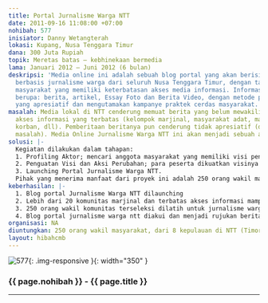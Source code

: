```yaml
---
title: Portal Jurnalisme Warga NTT
date: 2011-09-16 11:08:00 +07:00
nohibah: 577
inisiator: Danny Wetangterah
lokasi: Kupang, Nusa Tenggara Timur
dana: 300 Juta Rupiah
topik: Meretas batas – kebhinekaan bermedia
lama: Januari 2012 – Juni 2012 (6 bulan)
deskripsi: 'Media online ini adalah sebuah blog portal yang akan berisi beragam informasi
  berbasis jurnalisme warga dari seluruh Nusa Tenggara Timur, dengan target pada kelompok
  masyarakat yang memiliki keterbatasan akses media informasi. Informasi utama akan
  berupa: berita, artikel, Essay Foto dan Berita Video, dengan metode pemberitaan
  yang apresiatif dan mengutamakan kampanye praktek cerdas masyarakat.'
masalah: Media lokal di NTT cenderung memuat berita yang belum mewakili kelompok dengan
  akses informasi yang terbatas (kelompok marjinal, masyarakat adat, masyarakat terpencil,
  korban, dll). Pemberitaan beritanya pun cenderung tidak apresiatif (dipenuhi dengan
  masalah). Media Online Jurnalisme Warga NTT ini akan menjadi sebuah alternatif pemberitaan.
solusi: |-
  Kegiatan dilakukan dalam tahapan:
  1. Profiling Aktor; mencari anggota masyarakat yang memiliki visi penyebaran informasi yang merata dan yang memiliki antusiasme atau yang sudah melakukan inovasi
  2. Penguatan Visi dan Aksi Perubahan; para peserta dikuatkan visinya lewat pelatihan Appreciative Inquiry dan Pendekatan Berbasis Aset dan merencanakan aksi perubahan lewat Portal Jurnalisme Warga NTT
  3. Launching Portal Jurnalisme Warga NTT.
  Pihak yang menerima manfaat dari proyek ini adalah 250 orang wakil masyarakat, dari 8 kepulauan di NTT (Timor, Flores, Alor, Sumba, Sabu, Rote, Lembata, Solor).
keberhasilan: |-
  1. Blog portal Jurnalisme Warga NTT dilaunching
  2. Lebih dari 20 komunitas marjinal dan terbatas akses informasi mampu memberitakan berita mereka pada blog portal jurnalisme warga NTT minimal 12 kali selama 1 tahun.
  3. 250 orang wakil komunitas terseleksi dilatih untuk jurnalisme warga.
  4. Blog portal jurnalisme warga ntt diakui dan menjadi rujukan berita oleh media cetak dan radio lokal di NTT
organisasi: NA
diuntungkan: 250 orang wakil masyarakat, dari 8 kepulauan di NTT (Timor, Flores, Alor, Sumba, Sabu, Rote, Lembata, Solor)
layout: hibahcmb
---
```


![577](/static/img/hibahcmb/577.png){: .img-responsive }{: width="350" }

### {{ page.nohibah }} - {{ page.title }}

---
